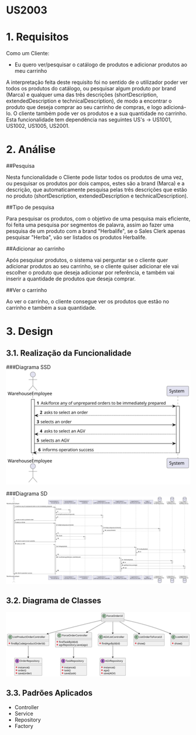 US2003
=======================================


# 1. Requisitos

Como um Cliente:
* Eu quero ver/pesquisar o catálogo de produtos e adicionar produtos ao meu carrinho

A interpretação feita deste requisito foi no sentido de o utilizador poder ver todos os produtos do catálogo, ou pesquisar algum produto por brand (Marca) e qualquer uma das três descrições (shortDescription, extendedDescription e technicalDescription), de modo a encontrar o produto que deseja comprar ao seu carrinho de compras, e logo adicioná-lo.
O cliente também pode ver os produtos e a sua quantidade no carrinho. Esta funcionalidade tem dependência nas seguintes US's -> US1001, US1002, US1005, US2001.

# 2. Análise

##Pesquisa

Nesta funcionalidade o Cliente pode listar todos os produtos de uma vez, ou pesquisar os produtos por dois campos, estes são a brand (Marca) e a descrição, que automaticamente pesquisa pelas três descrições que estão no produto (shortDescription, extendedDescription e technicalDescription).

##Tipo de pesquisa

Para pesquisar os produtos, com o objetivo de uma pesquisa mais eficiente, foi feita uma pesquisa por segmentos de palavra, assim ao fazer uma pesquisa de um produto com a brand "Herbalife", se o Sales Clerk apenas pesquisar "Herba", vão ser listados os produtos Herbalife.

##Adicionar ao carrinho

Após pesquisar produtos, o sistema vai perguntar se o cliente quer adicionar produtos ao seu carrinho, se o cliente quiser adicionar ele vai escolher o produto que deseja adicionar por referência, e também vai inserir a quantidade de produtos que deseja comprar.

##Ver o carrinho

Ao ver o carrinho, o cliente consegue ver os produtos que estão no carrinho e também a sua quantidade.

# 3. Design

## 3.1. Realização da Funcionalidade

###Diagrama SSD
![US2003_SSD](US2003_SSD.svg)

###Diagrama SD
![US2003_SD](US2003_SD.svg)

## 3.2. Diagrama de Classes

![US2003_CD](US2003_CD.svg)

## 3.3. Padrões Aplicados

- Controller
- Service
- Repository
- Factory